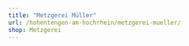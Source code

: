 ```yaml
---
title: "Metzgerei Müller"
url: /hohentengen-am-hochrhein/metzgerei-mueller/
shop: Metzgerei
---
```

